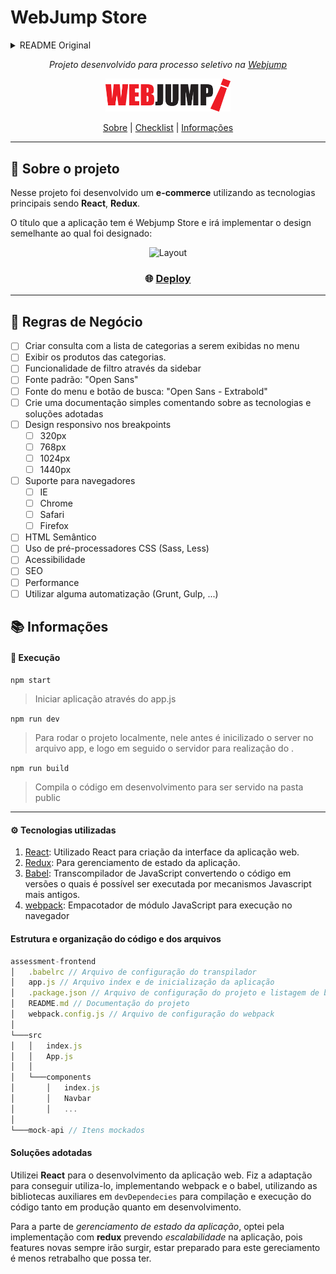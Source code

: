 # WebJump Store

<details>
  <summary>README Original</summary>

  # Quer ser desenvolvedor frontend na Webjump?
  Criamos este teste para avaliar seus conhecimentos e habilidades frontend (HTML, CSS e  JavaScript).

  ## O teste
  O desafio é tornar o layout abaixo em uma página funcional.  
  Não existe certo ou errado, queremos ver como você se sai em situações reais, como este   desafio.   
  O tempo necessário para completar o desafio dependerá da sua experiência e ferramentas  escolhidas.

  Portanto, dê o seu melhor!

  :warning: **OBS:** Os layouts podem ser encontrados na pasta **layout**

  ![Layout](assets/preview.jpg)

  ## Instruções
  - Os arquivos do layout estão no diretório assets deste repositório
  - O conteúdo não é estático. Você deve criar um JavaScript para consultar a lista de  categorias a serem exibidas no menu e também para exibir os produtos das categorias.  
  Os dados serão fornecidos por uma API. As instruções estão mais abaixo.
  - Fonte padrão: "Open Sans"
  - Fonte do menu e botão de busca: "Open Sans - Extrabold"
  - As imagens dos produtos estão no diretório public/media
  - Você pode utilizar as tecnologias e bibliotecas que achar melhor (frameworks ou bibliotecas   JS / CSS)
  - Crie uma documentação simples comentando sobre as tecnologias e soluções adotadas
  - Se necessário explique também como rodar o seu projeto

  ## Requisitos
  - Design responsivo nos breakpoints 320px, 768px, 1024px e 1440px
  - Suporte para IE, Chrome, Safari, Firefox
  - Semântica

  ## Diferenciais
  - Uso de pré-processadores CSS (Sass, Less)
  - Acessibilidade
  - SEO
  - Performance
  - Fazer os filtros da sidebar funcionarem através de Javascript
  - Utilizar alguma automatização (Grunt, Gulp, ...)

  ## O que será avaliado
  - Estrutura e organização do código e dos arquivos
  - Soluções adotadas
  - Tecnologias utilizadas
  - Qualidade
  - Fidelidade ao layout
  - Enfim, tudo será observado e levado em conta

  ## Como iniciar o desenvolvimento
  - Instale o [npm](https://nodejs.org/en/download/)
  - Fork este repositório na sua conta do Bitbucket
  - Crie uma branch com o nome **desafio**
  - Instale as dependências
  ```
  npm install
  ```
  - Rode a aplicação
  ```
  npm start
  ```
  - Acesse http://localhost:8888
  - Realize o desenvolvimento na pasta public

  ## Como enviar seu teste
  - Envie um email para [carreira@webjump.com.br] com o link do seu repositório

  - Se o seu repositório for privado, solicite os emails das pessoas responsáveis para conceder   acesso de leitura ao seu repositório.

  ## API
  - Categorias: http://localhost:8888/api/V1/categories/list  
  O endpoint de categoria deve ser utilizado para montar o menu do cabeçalho.

  **Response**
  ```
  {
    "items": [
      {
        "id": 1,
        "name": "Camisetas",
        "path": "camisetas"
      },
      ...
    ]
  }
  ```

  - Produtos da Categoria: http://localhost:8888/api/V1/categories/{id}  
  O endpoint de produtos da categoria deve ser consumido para listar os produtos da categoria   quando o usuário clicar em um dos menus.

  **Response**
  ```
  {
    "filters": [
        {
            "color": "Cor"
        }
    ],
    "items": [
      {
        "id": 31,
        "sku": "sku-31",
        "path": "tenis-preto-couro",
        "name": "Tênis Preto Couro",
        "image": "media/shoes-1.jpg",
        "price": 129.9,
        "specialPrice": 80, //Optional
        "filter": [
          {
            "color": "Preta"
          }
        ]
      },
      ...
    ]
  }
  ```

</details>

<div align="center">

_Projeto desenvolvido para processo seletivo na [Webjump](https://webjump.com.br/)_

<img src="./assets/logo-webjump.png" alt="Logo Webjump" width="200"/>

[Sobre](#about) |
[Checklist](#checklist) |
[Informações](#informations)

</div>

* * *

## :bookmark_tabs: Sobre o projeto <a name="about"></a>

Nesse projeto foi desenvolvido um **e-commerce** utilizando as tecnologias principais sendo **React**, **Redux**.

O título que a aplicação tem é Webjump Store e irá implementar o design semelhante ao qual foi designado:

<div align="center">
<img src="./assets/preview.jpg" alt="Layout" width="400"/>
</div>

<h3 align="center">

:globe_with_meridians: [Deploy]()

</h3>

* * *

## :large_blue_circle: Regras de Negócio <a name="checklist"></a>

- [ ] Criar consulta com a lista de categorias a serem exibidas no menu
- [ ] Exibir os produtos das categorias.
- [ ] Funcionalidade de filtro através da sidebar
- [ ] Fonte padrão: "Open Sans"
- [ ] Fonte do menu e botão de busca: "Open Sans - Extrabold"
- [ ] Crie uma documentação simples comentando sobre as tecnologias e soluções adotadas
- [ ] Design responsivo nos breakpoints
  - [ ] 320px
  - [ ] 768px
  - [ ] 1024px
  - [ ] 1440px
- [ ] Suporte para navegadores
  - [ ] IE
  - [ ] Chrome
  - [ ] Safari
  - [ ] Firefox
- [ ] HTML Semântico
- [ ] Uso de pré-processadores CSS (Sass, Less)
- [ ] Acessibilidade
- [ ] SEO
- [ ] Performance
- [ ] Utilizar alguma automatização (Grunt, Gulp, ...)

## :books: Informações <a name="informations"></a>

#### :rocket: Execução

`npm start`

> Iniciar aplicação através do app.js

`npm run dev`

> Para rodar o projeto localmente, nele antes é inicilizado o server no arquivo app, e logo em seguido o servidor para realização do .

`npm run build`
> Compila o código em desenvolvimento para ser servido na pasta public

---
#### :gear: Tecnologias utilizadas

1. [React](https://pt-br.reactjs.org/): Utilizado React para criação da interface da aplicação web.
1. [Redux](https://redux.js.org/): Para gerenciamento de estado da aplicação.
1. [Babel](https://babeljs.io/): Transcompilador de JavaScript convertendo o código em versões o quais é possível ser executada por mecanismos Javascript mais antigos.
1. [webpack](https://webpack.js.org/): Empacotador de módulo JavaScript para execução no navegador
#### Estrutura e organização do código e dos arquivos

```js
assessment-frontend
│   .babelrc // Arquivo de configuração do transpilador
│   app.js // Arquivo index e de inicialização da aplicação
│   .package.json // Arquivo de configuração do projeto e listagem de bibliotecas
│   README.md // Documentação do projeto
│   webpack.config.js // Arquivo de configuração do webpack
│
└───src
│   │   index.js
│   │   App.js
│   │
│   └───components
│       │   index.js
│       │   Navbar
│       │   ...
│   
└───mock-api // Itens mockados
```

#### Soluções adotadas

Utilizei **React** para o desenvolvimento da aplicação web.
Fiz a adaptação para conseguir utiliza-lo, implementando webpack e o babel, utilizando as bibliotecas auxiliares em `devDependecies` para compilação e execução do código tanto em produção quanto em desenvolvimento.

Para a parte de _gerenciamento de estado da aplicação_, optei pela implementação com **redux** prevendo _escalabilidade_ na aplicação, pois features novas sempre irão surgir, estar preparado para este gereciamento é menos retrabalho que possa ter.